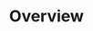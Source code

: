 ---
layout: overview
id: overview
title: Overview
nav: true
nav-order: 1

banner:
  title-sup: The
  title: >
    <img class="logo-banner" src="{{site.img}}/logo/partner.svg" alt="Elemis">
  title-sub: Collection
---